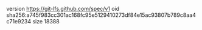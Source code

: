 version https://git-lfs.github.com/spec/v1
oid sha256:a745f983cc301ac168fc95e5129410273df84e15ac93807b789c8aa4c71e9234
size 18388
